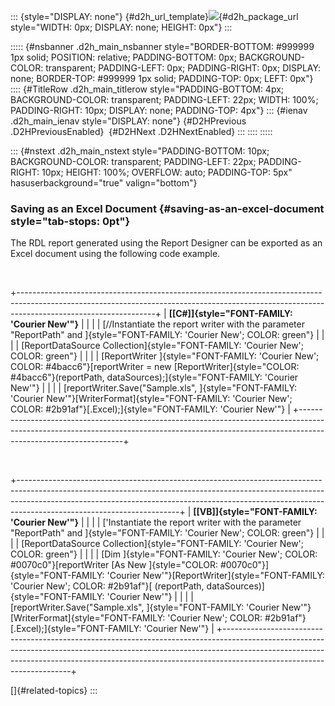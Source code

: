 ::: {style="DISPLAY: none"}
[](ms-xhelp:///?Id=d2h_url_template){#d2h_url_template}![](!package_url!){#d2h_package_url style="WIDTH: 0px; DISPLAY: none; HEIGHT: 0px"}
:::

::::: {#nsbanner .d2h_main_nsbanner style="BORDER-BOTTOM: #999999 1px solid; POSITION: relative; PADDING-BOTTOM: 0px; BACKGROUND-COLOR: transparent; PADDING-LEFT: 0px; PADDING-RIGHT: 0px; DISPLAY: none; BORDER-TOP: #999999 1px solid; PADDING-TOP: 0px; LEFT: 0px"}
:::: {#TitleRow .d2h_main_titlerow style="PADDING-BOTTOM: 4px; BACKGROUND-COLOR: transparent; PADDING-LEFT: 22px; WIDTH: 100%; PADDING-RIGHT: 10px; DISPLAY: none; PADDING-TOP: 4px"}
::: {#ienav .d2h_main_ienav style="DISPLAY: none"}
[](ms-xhelp:///?Id=62d28f0e-3da1-4c3b-906f-83ee9f93bea9){#D2HPrevious .D2HPreviousEnabled}  [](ms-xhelp:///?Id=03032598-4bba-47b1-89d2-34d32f8963fb){#D2HNext .D2HNextEnabled}
:::
::::
:::::

::: {#nstext .d2h_main_nstext style="PADDING-BOTTOM: 10px; BACKGROUND-COLOR: transparent; PADDING-LEFT: 22px; PADDING-RIGHT: 10px; HEIGHT: 100%; OVERFLOW: auto; PADDING-TOP: 5px" hasuserbackground="true" valign="bottom"}
### Saving as an Excel Document {#saving-as-an-excel-document style="tab-stops: 0pt"}

The RDL report generated using the Report Designer can be exported as an Excel document using the following code example.

 

+----------------------------------------------------------------------------------------------------------------------------------------------------------------------------------------------+
| **[\[C#\]]{style="FONT-FAMILY: 'Courier New'"}**                                                                                                                                             |
|                                                                                                                                                                                              |
| [//Instantiate the report writer with the parameter \"ReportPath\" and ]{style="FONT-FAMILY: 'Courier New'; COLOR: green"}                                                                   |
|                                                                                                                                                                                              |
| [ReportDataSource Collection]{style="FONT-FAMILY: 'Courier New'; COLOR: green"}                                                                                                              |
|                                                                                                                                                                                              |
| [ReportWriter ]{style="FONT-FAMILY: 'Courier New'; COLOR: #4bacc6"}[reportWriter = new [ReportWriter]{style="COLOR: #4bacc6"}(reportPath, dataSources);]{style="FONT-FAMILY: 'Courier New'"} |
|                                                                                                                                                                                              |
| [reportWriter.Save(\"Sample.xls\", ]{style="FONT-FAMILY: 'Courier New'"}[WriterFormat]{style="FONT-FAMILY: 'Courier New'; COLOR: #2b91af"}[.Excel);]{style="FONT-FAMILY: 'Courier New'"}     |
+----------------------------------------------------------------------------------------------------------------------------------------------------------------------------------------------+

 

+----------------------------------------------------------------------------------------------------------------------------------------------------------------------------------------------------------------------------------------------------------------------------------+
| **[\[VB\]]{style="FONT-FAMILY: 'Courier New'"}**                                                                                                                                                                                                                                 |
|                                                                                                                                                                                                                                                                                  |
| [\'Instantiate the report writer with the parameter \"ReportPath\" and ]{style="FONT-FAMILY: 'Courier New'; COLOR: green"}                                                                                                                                                       |
|                                                                                                                                                                                                                                                                                  |
| [ReportDataSource Collection]{style="FONT-FAMILY: 'Courier New'; COLOR: green"}                                                                                                                                                                                                  |
|                                                                                                                                                                                                                                                                                  |
| [Dim ]{style="FONT-FAMILY: 'Courier New'; COLOR: #0070c0"}[reportWriter [As New ]{style="COLOR: #0070c0"}]{style="FONT-FAMILY: 'Courier New'"}[ReportWriter]{style="FONT-FAMILY: 'Courier New'; COLOR: #2b91af"}[ (reportPath, dataSources)]{style="FONT-FAMILY: 'Courier New'"} |
|                                                                                                                                                                                                                                                                                  |
| [reportWriter.Save(\"Sample.xls\", ]{style="FONT-FAMILY: 'Courier New'"}[WriterFormat]{style="FONT-FAMILY: 'Courier New'; COLOR: #2b91af"}[.Excel);]{style="FONT-FAMILY: 'Courier New'"}                                                                                         |
+----------------------------------------------------------------------------------------------------------------------------------------------------------------------------------------------------------------------------------------------------------------------------------+

[]{#related-topics}
:::
